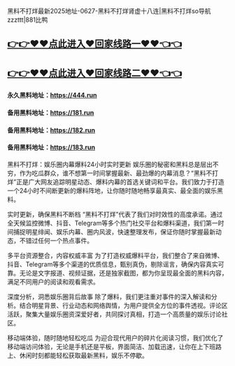 黑料不打烊最新2025地址-0627-黑料不打烊肾虚十八连|黑料不打烊so导航zzzttt|881比鸭

## [👉👉♥♥点此进入♥回家线路一♥♥👈👈](https://unpkg.com/182run/index.html)
## [👉👉♥♥点此进入♥回家线路二♥♥👈👈](https://unpkg.com/182-1run/index.html)

#### 永久黑料地址：https://444.run
#### 备用黑料地址：https://181.run
#### 备用黑料地址：https://182.run
#### 备用黑料地址：https://183.run

黑料不打烊：娱乐圈内幕爆料24小时实时更新
娱乐圈的秘密和黑料总是层出不穷，作为吃瓜群众，谁不想第一时间掌握最新、最劲爆的内幕消息？“黑料不打烊”正是广大网友追踪明星动态、爆料内幕的首选关键词和平台。我们致力于打造一个24小时不间断更新的爆料阵地，让你随时随地畅享最真实、最全面的娱乐黑料。

实时更新，确保黑料不断档
“黑料不打烊”代表了我们对时效性的高度承诺。通过全天候监控微博、抖音、Telegram等多个热门社交平台和爆料渠道，我们第一时间捕捉明星绯闻、娱乐内幕、圈内风波，快速整理发布，保证你随时掌握最新动态，不错过任何一个热点事件。

多平台资源整合，内容权威丰富
为了打造权威爆料平台，我们整合了来自微博、抖音、Telegram等多个渠道的优质信息，甄别真伪，剔除谣言，确保内容真实可靠。无论是文字报道、视频证据，还是独家截图，都为你呈现最全面的黑料内容，满足不同用户的阅读和观看需求。

深度分析，洞悉娱乐圈背后故事
除了爆料，我们更注重对事件的深入解读和分析。结合明星背景、行业动态和网络舆情，为用户提供全方位的事件透视。评论区活跃，聚集大量娱乐圈资深爱好者，共同探讨真相，打造一个高质量的娱乐讨论社区。

移动端体验，随时随地轻松吃瓜
为迎合现代用户的碎片化阅读习惯，我们优化了移动端访问体验，无论是手机还是平板，界面简洁、加载迅速，让你在上下班路上、休闲时刻都能轻松获取最新黑料，娱乐不停歇。

